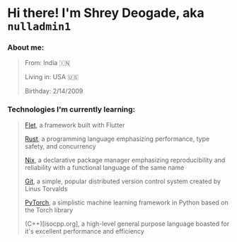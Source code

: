 # Hi there! I'm Shrey Deogade, aka ```nulladmin1```
### About me:
> From: India 🇮🇳
> 
> Living in: USA 🇺🇸
> 
> Birthday: 2/14/2009


### Technologies I'm currently learning:
> [Flet](flet.dev), a framework built with Flutter
> 
> [Rust](rust-lang.org), a programming language emphasizing performance, type safety, and concurrency
>
> [Nix](nixos.org), a declarative package manager emphasizing reproducibility and reliability with a functional language of the same name
>
> [Git](git-scm.com), a simple, popular distributed version control system created by Linus Torvalds
>
> [PyTorch](pytorch.org), a simplistic machine learning framework in Python based on the Torch library
>
> (C++)[isocpp.org], a high-level general purpose language boasted for it's excellent performance and efficiency
